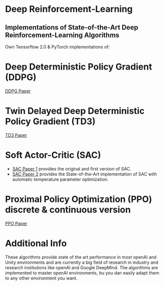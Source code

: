 # Deep Reinforcement-Learning
## Implementations of State-of-the-Art Deep Reinforcement-Learning Algorithms
 
Own Tensorflow 2.0 & PyTorch implementations of:

# Deep Deterministic Policy Gradient (DDPG)
[DDPG Paper](https://arxiv.org/abs/1509.02971)

# Twin Delayed Deep Deterministic Policy Gradient (TD3)
[TD3 Paper](https://arxiv.org/abs/1802.09477)

# Soft Actor-Critic (SAC)
- [SAC Paper 1](https://arxiv.org/abs/1801.01290)
  provides the original and first version of SAC.
- [SAC Paper 2](https://arxiv.org/abs/1812.05905)
  provides the State-of-the-Art implementation of SAC with automatic temperature parameter optimization.

# Proximal Policy Optimization (PPO) discrete & continuous version
[PPO Paper](https://arxiv.org/abs/1707.06347)

# Additional Info
These algorithms provide state of the art performance in most openAI and Unity environments and are currently a big field of research in industry and research institutions like openAI and Google DeepMind.
The algorithms are implemented to master openAI environments, bu you dan easily adapt them to any other environment you want.
